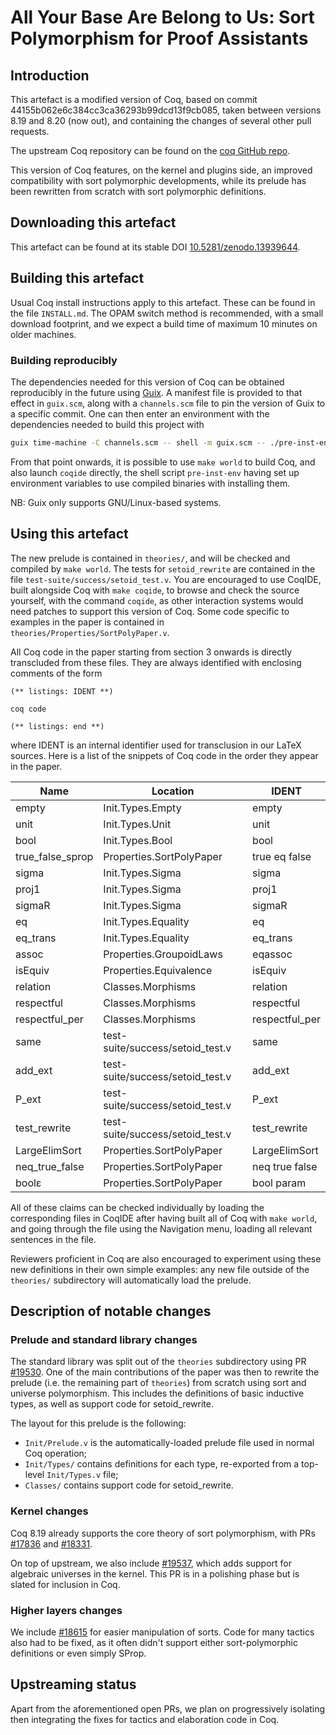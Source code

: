 All Your Base Are Belong to Us: Sort Polymorphism for Proof Assistants
======================================================================

Introduction
------------

This artefact is a modified version of Coq, based on commit
44155b062e6c384cc3ca36293b99dcd13f9cb085, taken between versions 8.19 and 8.20
(now out), and containing the changes of several other pull requests.

The upstream Coq repository can be found on the [coq GitHub
repo](https://github.com/coq/coq).

This version of Coq features, on the kernel and plugins side, an improved
compatibility with sort polymorphic developments, while its prelude has been
rewritten from scratch with sort polymorphic definitions.

Downloading this artefact
-------------------------

This artefact can be found at its stable DOI
[10.5281/zenodo.13939644](https://doi.org/10.5281/zenodo.13939644).


Building this artefact
----------------------
Usual Coq install instructions apply to this artefact. These can be found in the
file `INSTALL.md`. The OPAM switch method is recommended, with a small download
footprint, and we expect a build time of maximum 10 minutes on older machines.

### Building reproducibly
The dependencies needed for this version of Coq can be obtained reproducibly in
the future using [Guix](https://guix.gnu.org). A manifest file is provided to
that effect in `guix.scm`, along with a `channels.scm` file to pin the version
of Guix to a specific commit. One can then enter an environment with the
dependencies needed to build this project with
```bash
guix time-machine -C channels.scm -- shell -m guix.scm -- ./pre-inst-env "$SHELL"
```
From that point onwards, it is possible to use `make world` to build Coq, and
also launch `coqide` directly, the shell script `pre-inst-env` having set up
environment variables to use compiled binaries with installing them.

NB: Guix only supports GNU/Linux-based systems.

Using this artefact
-------------------

The new prelude is contained in `theories/`, and will be checked and compiled by
`make world`.  The tests for `setoid_rewrite` are contained in the file
`test-suite/success/setoid_test.v`.  You are encouraged to use CoqIDE, built
alongside Coq with `make coqide`, to browse and check the source yourself,
with the command `coqide`, as other interaction systems would need patches to
support this version of Coq. Some code specific to examples in the paper is
contained in `theories/Properties/SortPolyPaper.v`.

All Coq code in the paper starting from section 3 onwards is directly
transcluded from these files. They are always identified with enclosing comments
of the form
```coq
(** listings: IDENT **)

coq code

(** listings: end **)
```
where IDENT is an internal identifier used for transclusion in our LaTeX
sources. Here is a list of the snippets of Coq code in the order they appear in
the paper.

| Name             | Location                         | IDENT          |
|------------------|----------------------------------|----------------|
| empty            | Init.Types.Empty                 | empty          |
| unit             | Init.Types.Unit                  | unit           |
| bool             | Init.Types.Bool                  | bool           |
| true_false_sprop | Properties.SortPolyPaper         | true eq false  |
| sigma            | Init.Types.Sigma                 | sigma          |
| proj1            | Init.Types.Sigma                 | proj1          |
| sigmaR           | Init.Types.Sigma                 | sigmaR         |
| eq               | Init.Types.Equality              | eq             |
| eq_trans         | Init.Types.Equality              | eq_trans       |
| assoc            | Properties.GroupoidLaws          | eqassoc        |
| isEquiv          | Properties.Equivalence           | isEquiv        |
| relation         | Classes.Morphisms                | relation       |
| respectful       | Classes.Morphisms                | respectful     |
| respectful_per   | Classes.Morphisms                | respectful_per |
| same             | test-suite/success/setoid_test.v | same           |
| add_ext          | test-suite/success/setoid_test.v | add_ext        |
| P_ext            | test-suite/success/setoid_test.v | P_ext          |
| test_rewrite     | test-suite/success/setoid_test.v | test_rewrite   |
| LargeElimSort    | Properties.SortPolyPaper         | LargeElimSort  |
| neq_true_false   | Properties.SortPolyPaper         | neq true false |
| boolε            | Properties.SortPolyPaper         | bool param     |

All of these claims can be checked individually by loading the corresponding
files in CoqIDE after having built all of Coq with `make world`, and going
through the file using the Navigation menu, loading all relevant sentences in
the file.

Reviewers proficient in Coq are also encouraged to experiment using these new
definitions in their own simple examples: any new file outside of the
`theories/` subdirectory will automatically load the prelude.

Description of notable changes
------------------------------

### Prelude and standard library changes
The standard library was split out of the `theories` subdirectory using PR
[#19530](https://github.com/coq/coq/pull/19530). One of the main contributions
of the paper was then to rewrite the prelude (i.e. the remaining part of
`theories`) from scratch using sort and universe polymorphism. This includes the
definitions of basic inductive types, as well as support code for
setoid_rewrite.

The layout for this prelude is the following:
- `Init/Prelude.v` is the automatically-loaded prelude file used in normal Coq
  operation;
- `Init/Types/` contains definitions for each type, re-exported from a top-level
  `Init/Types.v` file;
- `Classes/` contains support code for setoid_rewrite.

### Kernel changes
Coq 8.19 already supports the core theory of sort polymorphism, with PRs
[#17836](https://github.com/coq/coq/pull/17836) and
[#18331](https://github.com/coq/coq/pull/18331).

On top of upstream, we also include
[#19537](https://github.com/coq/coq/pull/19537), which adds support for
algebraic universes in the kernel. This PR is in a polishing phase but is slated
for inclusion in Coq.

### Higher layers changes
We include [#18615](https://github.com/coq/coq/pull/18615) for easier
manipulation of sorts. Code for many tactics also had to be fixed, as it often
didn't support either sort-polymorphic definitions or even simply SProp.


Upstreaming status
------------------

Apart from the aforementioned open PRs, we plan on progressively isolating then
integrating the fixes for tactics and elaboration code in Coq.

